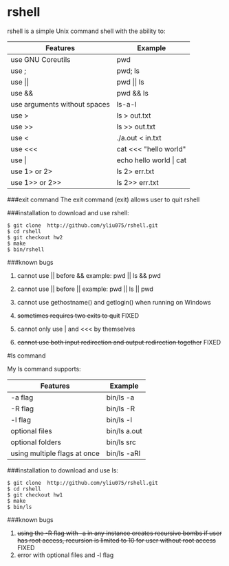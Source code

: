 # rshell

rshell is a simple Unix command shell with the ability to:

| Features | Example |
|---|---|
| use GNU Coreutils                | pwd |
| use ;                            | pwd; ls |
| use &#124;&#124;                 | pwd &#124;&#124; ls |
| use &&                           | pwd && ls |
| use arguments without spaces     | ls-a-l |
| use >                            | ls > out.txt |
| use >>                           | ls >> out.txt |
| use <                            | ./a.out < in.txt |
| use <<<                          | cat <<< "hello world" |
| use &#124;                      | echo hello world &#124; cat |
| use 1> or 2>                    | ls 2> err.txt |
| use 1>> or 2>>                  | ls 2>> err.txt |


###exit command
The exit command (exit) allows user to quit rshell

###installation
to download and use rshell:
```
$ git clone  http://github.com/yliu075/rshell.git
$ cd rshell
$ git checkout hw2
$ make
$ bin/rshell
```

###known bugs

1. cannot use || before &&          example: pwd || ls && pwd

2. cannot use || before ||          example: pwd || ls || pwd

3. cannot use gethostname() and getlogin() when running on Windows

4. ~~sometimes requires two exits to quit~~ FIXED
 
5. cannot only use | and <<< by themselves

6. ~~cannot use both input redirection and output redirection together~~ FIXED



#ls command

My ls command supports:

| Features | Example |
|---|---|
| -a flag | bin/ls -a |
| -R flag | bin/ls -R |
| -l flag | bin/ls -l |
| optional files | bin/ls a.out |
| optional folders | bin/ls src |
| using multiple flags at once | bin/ls -aRl |
 
###installation
to download and use ls:
```
$ git clone  http://github.com/yliu075/rshell.git
$ cd rshell
$ git checkout hw1
$ make
$ bin/ls
```
###known bugs

1. ~~using the -R flag with -a in any instance creates recursive bombs if user has root access, recursion is limited to 10 for user without root access~~ FIXED
2. error with optional files and -l flag